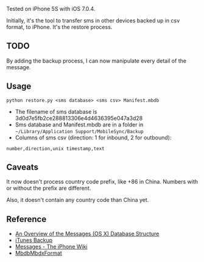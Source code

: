 Tested on iPhone 5S with iOS 7.0.4.

Initially, it's the tool to transfer sms in other devices backed up in csv format,
to iPhone. It's the restore process.

## TODO ##
By adding the backup process, I can now manipulate every detail of the message.

## Usage ##

```
python restore.py <sms database> <sms csv> Manifest.mbdb
```

- The filename of sms database is 3d0d7e5fb2ce288813306e4d4636395e047a3d28
- Sms database and Manifest.mbdb are in a folder in `~/Library/Application Support/MobileSync/Backup`
- Columns of sms csv (direction: 1 for inbound, 2 for outbound):

```
number,direction,unix timestamp,text
```

## Caveats ##

It now doesn't process country code prefix, like +86 in China. Numbers with or
without the prefix are different.

Also, it doesn't contain any country code than China yet.

## Reference ##

- [An Overview of the Messages (OS X) Database Structure](http://joshgrochowski.com/overview-of-messages-database-structure/)
- [iTunes Backup](http://theiphonewiki.com/wiki/ITunes_Backup)
- [Messages - The iPhone Wiki](http://theiphonewiki.com/wiki/Messages)
- [MbdbMbdxFormat](https://code.google.com/p/iphonebackupbrowser/wiki/MbdbMbdxFormat)

